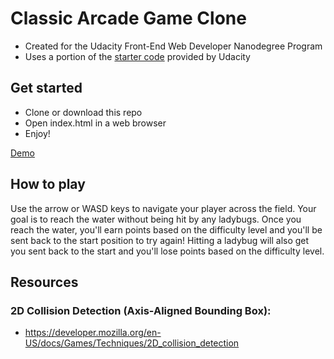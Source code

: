 # Classic Arcade Game Clone

* Created for the Udacity Front-End Web Developer Nanodegree Program
* Uses a portion of the [starter code](https://github.com/udacity/frontend-nanodegree-arcade-game) provided by Udacity

## Get started

* Clone or download this repo
* Open index.html in a web browser
* Enjoy!

[Demo](https://popshift.net/arcade/)

## How to play

Use the arrow or WASD keys to navigate your player across the field. Your goal is to reach the water without being hit by any ladybugs. Once you reach the water, you'll earn points based on the difficulty level and you'll be sent back to the start position to try again! Hitting a ladybug will also get you sent back to the start and you'll lose points based on the difficulty level.

## Resources

### 2D Collision Detection (Axis-Aligned Bounding Box):
* <https://developer.mozilla.org/en-US/docs/Games/Techniques/2D_collision_detection>